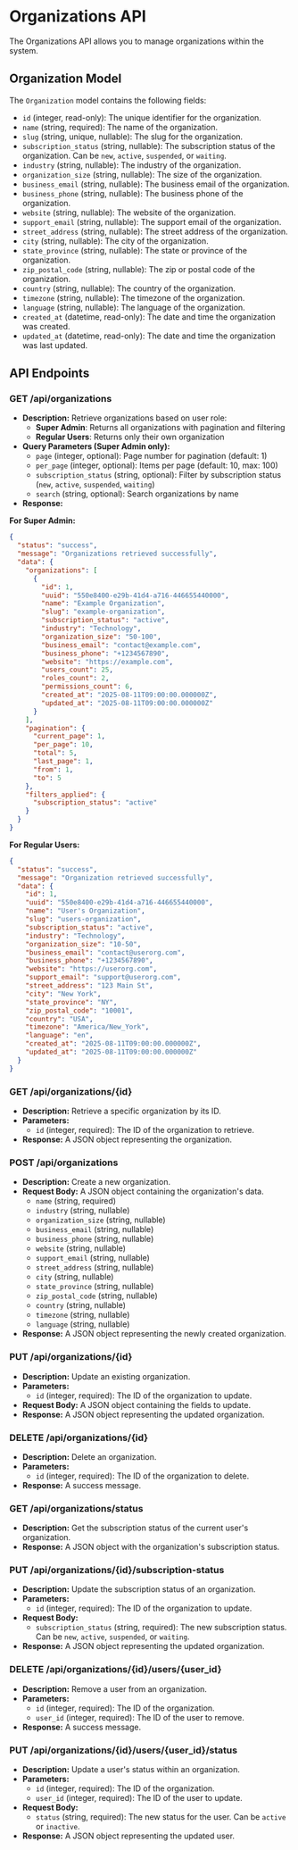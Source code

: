 # Organizations API

The Organizations API allows you to manage organizations within the system.

## Organization Model

The `Organization` model contains the following fields:

- `id` (integer, read-only): The unique identifier for the organization.
- `name` (string, required): The name of the organization.
- `slug` (string, unique, nullable): The slug for the organization.
- `subscription_status` (string, nullable): The subscription status of the organization. Can be `new`, `active`, `suspended`, or `waiting`.
- `industry` (string, nullable): The industry of the organization.
- `organization_size` (string, nullable): The size of the organization.
- `business_email` (string, nullable): The business email of the organization.
- `business_phone` (string, nullable): The business phone of the organization.
- `website` (string, nullable): The website of the organization.
- `support_email` (string, nullable): The support email of the organization.
- `street_address` (string, nullable): The street address of the organization.
- `city` (string, nullable): The city of the organization.
- `state_province` (string, nullable): The state or province of the organization.
- `zip_postal_code` (string, nullable): The zip or postal code of the organization.
- `country` (string, nullable): The country of the organization.
- `timezone` (string, nullable): The timezone of the organization.
- `language` (string, nullable): The language of the organization.
- `created_at` (datetime, read-only): The date and time the organization was created.
- `updated_at` (datetime, read-only): The date and time the organization was last updated.

## API Endpoints

### GET /api/organizations

- **Description:** Retrieve organizations based on user role:
  - **Super Admin**: Returns all organizations with pagination and filtering
  - **Regular Users**: Returns only their own organization
- **Query Parameters (Super Admin only):**
  - `page` (integer, optional): Page number for pagination (default: 1)
  - `per_page` (integer, optional): Items per page (default: 10, max: 100)
  - `subscription_status` (string, optional): Filter by subscription status (`new`, `active`, `suspended`, `waiting`)
  - `search` (string, optional): Search organizations by name
- **Response:**

**For Super Admin:**
```json
{
  "status": "success",
  "message": "Organizations retrieved successfully",
  "data": {
    "organizations": [
      {
        "id": 1,
        "uuid": "550e8400-e29b-41d4-a716-446655440000",
        "name": "Example Organization",
        "slug": "example-organization",
        "subscription_status": "active",
        "industry": "Technology",
        "organization_size": "50-100",
        "business_email": "contact@example.com",
        "business_phone": "+1234567890",
        "website": "https://example.com",
        "users_count": 25,
        "roles_count": 2,
        "permissions_count": 6,
        "created_at": "2025-08-11T09:00:00.000000Z",
        "updated_at": "2025-08-11T09:00:00.000000Z"
      }
    ],
    "pagination": {
      "current_page": 1,
      "per_page": 10,
      "total": 5,
      "last_page": 1,
      "from": 1,
      "to": 5
    },
    "filters_applied": {
      "subscription_status": "active"
    }
  }
}
```

**For Regular Users:**
```json
{
  "status": "success",
  "message": "Organization retrieved successfully",
  "data": {
    "id": 1,
    "uuid": "550e8400-e29b-41d4-a716-446655440000",
    "name": "User's Organization",
    "slug": "users-organization",
    "subscription_status": "active",
    "industry": "Technology",
    "organization_size": "10-50",
    "business_email": "contact@userorg.com",
    "business_phone": "+1234567890",
    "website": "https://userorg.com",
    "support_email": "support@userorg.com",
    "street_address": "123 Main St",
    "city": "New York",
    "state_province": "NY",
    "zip_postal_code": "10001",
    "country": "USA",
    "timezone": "America/New_York",
    "language": "en",
    "created_at": "2025-08-11T09:00:00.000000Z",
    "updated_at": "2025-08-11T09:00:00.000000Z"
  }
}
```

### GET /api/organizations/{id}

- **Description:** Retrieve a specific organization by its ID.
- **Parameters:**
  - `id` (integer, required): The ID of the organization to retrieve.
- **Response:** A JSON object representing the organization.

### POST /api/organizations

- **Description:** Create a new organization.
- **Request Body:** A JSON object containing the organization's data.
  - `name` (string, required)
  - `industry` (string, nullable)
  - `organization_size` (string, nullable)
  - `business_email` (string, nullable)
  - `business_phone` (string, nullable)
  - `website` (string, nullable)
  - `support_email` (string, nullable)
  - `street_address` (string, nullable)
  - `city` (string, nullable)
  - `state_province` (string, nullable)
  - `zip_postal_code` (string, nullable)
  - `country` (string, nullable)
  - `timezone` (string, nullable)
  - `language` (string, nullable)
- **Response:** A JSON object representing the newly created organization.

### PUT /api/organizations/{id}

- **Description:** Update an existing organization.
- **Parameters:**
  - `id` (integer, required): The ID of the organization to update.
- **Request Body:** A JSON object containing the fields to update.
- **Response:** A JSON object representing the updated organization.

### DELETE /api/organizations/{id}

- **Description:** Delete an organization.
- **Parameters:**
  - `id` (integer, required): The ID of the organization to delete.
- **Response:** A success message.

### GET /api/organizations/status

- **Description:** Get the subscription status of the current user's organization.
- **Response:** A JSON object with the organization's subscription status.

### PUT /api/organizations/{id}/subscription-status

- **Description:** Update the subscription status of an organization.
- **Parameters:**
  - `id` (integer, required): The ID of the organization to update.
- **Request Body:**
  - `subscription_status` (string, required): The new subscription status. Can be `new`, `active`, `suspended`, or `waiting`.
- **Response:** A JSON object representing the updated organization.

### DELETE /api/organizations/{id}/users/{user_id}

- **Description:** Remove a user from an organization.
- **Parameters:**
  - `id` (integer, required): The ID of the organization.
  - `user_id` (integer, required): The ID of the user to remove.
- **Response:** A success message.

### PUT /api/organizations/{id}/users/{user_id}/status

- **Description:** Update a user's status within an organization.
- **Parameters:**
  - `id` (integer, required): The ID of the organization.
  - `user_id` (integer, required): The ID of the user to update.
- **Request Body:**
  - `status` (string, required): The new status for the user. Can be `active` or `inactive`.
- **Response:** A JSON object representing the updated user.
